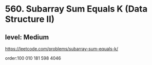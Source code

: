 # 560. Subarray Sum Equals K (Data Structure II)
## level: Medium

https://leetcode.com/problems/subarray-sum-equals-k/



order:100 010 181 598 4046
